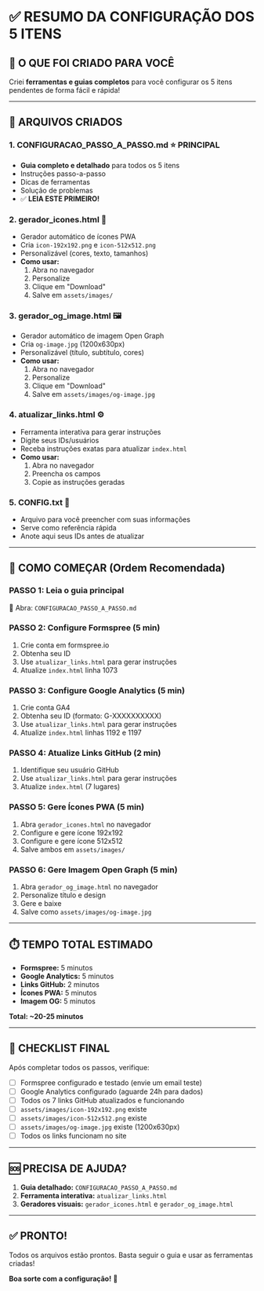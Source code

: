 # ✅ RESUMO DA CONFIGURAÇÃO DOS 5 ITENS

## 🎯 O QUE FOI CRIADO PARA VOCÊ

Criei **ferramentas e guias completos** para você configurar os 5 itens pendentes de forma fácil e rápida!

---

## 📁 ARQUIVOS CRIADOS

### 1. **CONFIGURACAO_PASSO_A_PASSO.md** ⭐ PRINCIPAL
   - **Guia completo e detalhado** para todos os 5 itens
   - Instruções passo-a-passo
   - Dicas de ferramentas
   - Solução de problemas
   - ✅ **LEIA ESTE PRIMEIRO!**

### 2. **gerador_icones.html** 🎨
   - Gerador automático de ícones PWA
   - Cria `icon-192x192.png` e `icon-512x512.png`
   - Personalizável (cores, texto, tamanhos)
   - **Como usar:**
     1. Abra no navegador
     2. Personalize
     3. Clique em "Download"
     4. Salve em `assets/images/`

### 3. **gerador_og_image.html** 🖼️
   - Gerador automático de imagem Open Graph
   - Cria `og-image.jpg` (1200x630px)
   - Personalizável (título, subtítulo, cores)
   - **Como usar:**
     1. Abra no navegador
     2. Personalize
     3. Clique em "Download"
     4. Salve em `assets/images/og-image.jpg`

### 4. **atualizar_links.html** ⚙️
   - Ferramenta interativa para gerar instruções
   - Digite seus IDs/usuários
   - Receba instruções exatas para atualizar `index.html`
   - **Como usar:**
     1. Abra no navegador
     2. Preencha os campos
     3. Copie as instruções geradas

### 5. **CONFIG.txt** 📝
   - Arquivo para você preencher com suas informações
   - Serve como referência rápida
   - Anote aqui seus IDs antes de atualizar

---

## 🚀 COMO COMEÇAR (Ordem Recomendada)

### **PASSO 1: Leia o guia principal**
📖 Abra: `CONFIGURACAO_PASSO_A_PASSO.md`

### **PASSO 2: Configure Formspree** (5 min)
1. Crie conta em formspree.io
2. Obtenha seu ID
3. Use `atualizar_links.html` para gerar instruções
4. Atualize `index.html` linha 1073

### **PASSO 3: Configure Google Analytics** (5 min)
1. Crie conta GA4
2. Obtenha seu ID (formato: G-XXXXXXXXXX)
3. Use `atualizar_links.html` para gerar instruções
4. Atualize `index.html` linhas 1192 e 1197

### **PASSO 4: Atualize Links GitHub** (2 min)
1. Identifique seu usuário GitHub
2. Use `atualizar_links.html` para gerar instruções
3. Atualize `index.html` (7 lugares)

### **PASSO 5: Gere Ícones PWA** (5 min)
1. Abra `gerador_icones.html` no navegador
2. Configure e gere ícone 192x192
3. Configure e gere ícone 512x512
4. Salve ambos em `assets/images/`

### **PASSO 6: Gere Imagem Open Graph** (5 min)
1. Abra `gerador_og_image.html` no navegador
2. Personalize título e design
3. Gere e baixe
4. Salve como `assets/images/og-image.jpg`

---

## ⏱️ TEMPO TOTAL ESTIMADO

- **Formspree:** 5 minutos
- **Google Analytics:** 5 minutos
- **Links GitHub:** 2 minutos
- **Ícones PWA:** 5 minutos
- **Imagem OG:** 5 minutos

**Total: ~20-25 minutos**

---

## 🎯 CHECKLIST FINAL

Após completar todos os passos, verifique:

- [ ] Formspree configurado e testado (envie um email teste)
- [ ] Google Analytics configurado (aguarde 24h para dados)
- [ ] Todos os 7 links GitHub atualizados e funcionando
- [ ] `assets/images/icon-192x192.png` existe
- [ ] `assets/images/icon-512x512.png` existe
- [ ] `assets/images/og-image.jpg` existe (1200x630px)
- [ ] Todos os links funcionam no site

---

## 🆘 PRECISA DE AJUDA?

1. **Guia detalhado:** `CONFIGURACAO_PASSO_A_PASSO.md`
2. **Ferramenta interativa:** `atualizar_links.html`
3. **Geradores visuais:** `gerador_icones.html` e `gerador_og_image.html`

---

## ✅ PRONTO!

Todos os arquivos estão prontos. Basta seguir o guia e usar as ferramentas criadas!

**Boa sorte com a configuração!** 🚀


